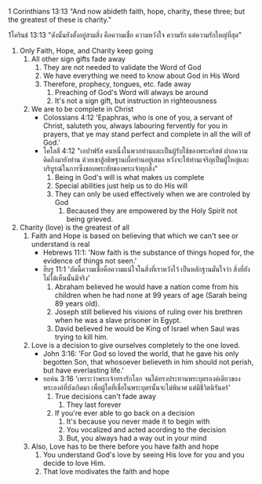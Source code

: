 1 Corinthians 13:13 "And now abideth faith, hope, charity, these three; but the greatest of these is charity."

1โครินธ์ 13:13 "ดังนั้นยังตั้งอยู่สามสิ่ง คือความเชื่อ ความหวังใจ ความรัก แต่ความรักใหญ่ที่สุด"

1. Only Faith, Hope, and Charity keep going
    1. All other sign gifts fade away
        1. They are not needed to validate the Word of God
        2. We have everything we need to know about God in His Word
        3. Therefore, prophecy, tongues, etc. fade away
            1. Preaching of God's Word will always be around
            2. It's not a sign gift, but instruction in righteousness
    2. We are to be complete in Christ
        - Colossians 4:12 'Epaphras, who is one of you, a servant of Christ, saluteth you, always labouring fervently for you in prayers, that ye may stand perfect and complete in all the will of God.'
        - โคโลสี 4:12 "เอปาฟรัส คนหนึ่งในพวกท่านและเป็นผู้รับใช้ของพระคริสต์ ฝากความคิดถึงมายังท่าน ด้วยเขาสู้อธิษฐานเผื่อท่านอยู่เสมอ หวังจะให้ท่านเจริญเป็นผู้ใหญ่และบริบูรณ์ในการซึ่งชอบพระทัยของพระเจ้าทุกสิ่ง"
            1. Being in God's will is what makes us complete
            2. Special abilities just help us to do His will
            3. They can only be used effectively when we are controled by God
                1. Becaused they are empowered by the Holy Spirit not being grieved.
2. Charity (love) is the greatest of all
    1. Faith and Hope is based on believing that which we can't see or understand is real
        - Hebrews 11:1: 'Now faith is the substance of things hoped for, the evidence of things not seen.'
        - ฮีบรู 11:1 'บัดนี้ความเชื่อคือความแน่ใจในสิ่งที่เราหวังไว้ เป็นหลักฐานมั่นใจว่า สิ่งที่ยังไม่ได้เห็นนั้นมีจริง'
            1. Abraham believed he would have a nation come from his children when he had none at 99 years of age (Sarah being 89 years old).
            2. Joseph still believed his visions of ruling over his brethren when he was a slave prisoner in Egypt.
            3. David believed he would be King of Israel when Saul was trying to kill him.
    2. Love is a decision to give ourselves completely to the one loved.
        - John 3:16: 'For God so loved the world, that he gave his only begotten Son, that whosoever believeth in him should not perish, but have everlasting life.'
        - ยอห์น 3:16 'เพราะว่าพระเจ้าทรงรักโลก จนได้ทรงประทานพระบุตรองค์เดียวของพระองค์ที่บังเกิดมา เพื่อผู้ใดที่เชื่อในพระบุตรนั้นจะไม่พินาศ แต่มีชีวิตนิรันดร์'
            1. True decisions can't fade away
                1. They last forever
            2. If you're ever able to go back on a decision
                1. It's because you never made it to begin with
                2. You vocalized and acted acording to the decision
                3. But, you always had a way out in your mind
    3. Also, Love has to be there before you have faith and hope
        1. You understand God's love by seeing His love for you and you decide to love Him.
        2. That love modivates the faith and hope

